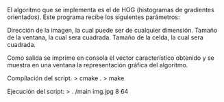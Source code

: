El algoritmo que se implementa es el de HOG (histogramas de gradientes orientados).
Este programa recibe los siguientes parámetros:

Dirección de la imagen, la cual puede ser de cualquier dimensión.
Tamaño de la ventana, la cual sera cuadrada.
Tamaño de la celda, la cual sera cuadrada.

Como salida se imprime en consola el vector característico obtenido y se muestra en una ventana la representación gráfica del algoritmo.

Compilación del script.
	> cmake .
	> make

Ejecución del script:
	>  . /main  img.jpg 8 64


 
